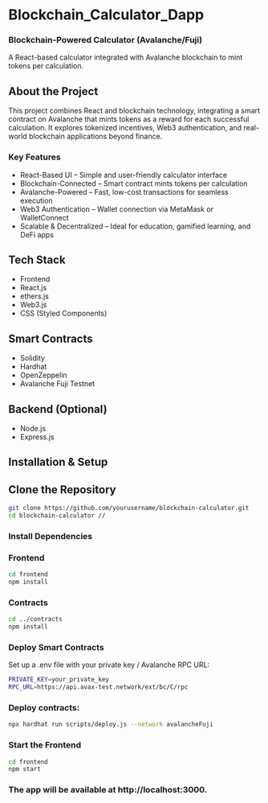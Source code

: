 # Blockchain_Calculator_Dapp
 ### Blockchain-Powered Calculator  (Avalanche/Fuji)
A React-based calculator integrated with Avalanche blockchain to mint tokens per calculation.

 ## About the Project
This project combines React and blockchain technology, integrating a smart contract on Avalanche that mints tokens as a reward for each successful calculation. It explores tokenized incentives, Web3 authentication, and real-world blockchain applications beyond finance.

 ### Key Features

-  React-Based UI – Simple and user-friendly calculator interface
-  Blockchain-Connected – Smart contract mints tokens per calculation
-  Avalanche-Powered – Fast, low-cost transactions for seamless execution
-  Web3 Authentication – Wallet connection via MetaMask or WalletConnect
-  Scalable & Decentralized – Ideal for education, gamified learning, and DeFi apps

 ## Tech Stack
-  Frontend
-  React.js
-  ethers.js
-  Web3.js
-  CSS (Styled Components)

## Smart Contracts
- Solidity
- Hardhat
- OpenZeppelin
- Avalanche Fuji Testnet

## Backend (Optional)
- Node.js
- Express.js

 ## Installation & Setup

## Clone the Repository
``` bash
git clone https://github.com/yourusername/blockchain-calculator.git
cd blockchain-calculator //
```
### Install Dependencies

### Frontend
``` bash
cd frontend
npm install
```

### Contracts
```bash
cd ../contracts
npm install
```
### Deploy Smart Contracts
Set up a .env file with your private key / Avalanche RPC URL:

```bash
PRIVATE_KEY=your_private_key
RPC_URL=https://api.avax-test.network/ext/bc/C/rpc
```
### Deploy contracts:

``` bash
npx hardhat run scripts/deploy.js --network avalancheFuji
```
### Start the Frontend
```bash
cd frontend
npm start
```
### The app will be available at http://localhost:3000.


